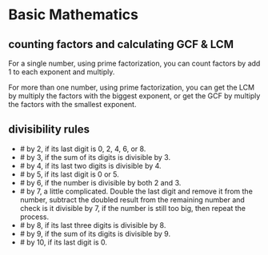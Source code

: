 # Basic Mathematics

## counting factors and calculating GCF & LCM

For a single number, using prime factorization, you can count factors by add 1 to each exponent and multiply.

For more than one number, using prime factorization, you can get the LCM by multiply the factors with the biggest exponent, or get the GCF by multiply the factors with the smallest exponent.

## divisibility rules

- \# by 2, if its last digit is 0, 2, 4, 6, or 8.
- \# by 3, if the sum of its digits is divisible by 3.
- \# by 4, if its last two digits is divisible by 4.
- \# by 5, if its last digit is 0 or 5.
- \# by 6, if the number is divisible by both 2 and 3.
- \# by 7, a little complicated. Double the last digit and remove it from the number, subtract the doubled result from the remaining number and check is it divisible by 7, if the number is still too big, then repeat the process.
- \# by 8, if its last three digits is divisible by 8.
- \# by 9, if the sum of its digits is divisible by 9.
- \# by 10, if its last digit is 0.
